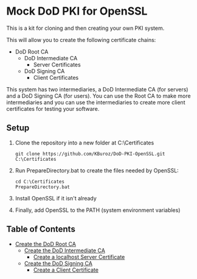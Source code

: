 # Mock DoD PKI for OpenSSL

This is a kit for cloning and then creating your own PKI system.

This will allow you to create the following certificate chains:

- DoD Root CA
  - DoD Intermediate CA
    - Server Certificates
  - DoD Signing CA
    - Client Certificates

This system has two intermediaries, a DoD Intermediate CA (for servers) and a DoD Signing CA (for users).  You can use the Root CA to make more intermediaries and you can use the intermediaries to create more client certificates for testing your software.

## Setup

>
  1. Clone the repository into a new folder at C:\Certificates

         git clone https://github.com/KBuroz/DoD-PKI-OpenSSL.git C:\Certificates

  2. Run PrepareDirectory.bat to create the files needed by OpenSSL:

         cd C:\Certificates
         PrepareDirectory.bat

  3. Install OpenSSL if it isn't already

  4. Finally, add OpenSSL to the PATH (system environment variables)

## Table of Contents

- [Create the DoD Root CA](DoD/CA/README.md)
  - [Create the DoD Intermediate CA](DoD/CA/Intermediate/README.md)
    - [Create a localhost Server Certificate](DoD/CA/Intermediate/README_CreateServerCert.md)
  - [Create the DoD Signing CA](DoD/CA/Signing/README.md)
    - [Create a Client Certificate](DoD/CA/Signing/README_CreateClientCert.md)